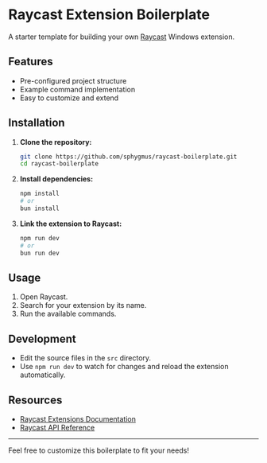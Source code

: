 # Raycast Extension Boilerplate

A starter template for building your own [Raycast](https://www.raycast.com/) Windows extension.

## Features

- Pre-configured project structure
- Example command implementation
- Easy to customize and extend

## Installation

1. **Clone the repository:**

    ```bash
    git clone https://github.com/sphygmus/raycast-boilerplate.git
    cd raycast-boilerplate
    ```

2. **Install dependencies:**

    ```bash
    npm install
    # or
    bun install
    ```

3. **Link the extension to Raycast:**
    ```bash
    npm run dev
    # or
    bun run dev
    ```

## Usage

1. Open Raycast.
2. Search for your extension by its name.
3. Run the available commands.

## Development

- Edit the source files in the `src` directory.
- Use `npm run dev` to watch for changes and reload the extension automatically.

## Resources

- [Raycast Extensions Documentation](https://developers.raycast.com/)
- [Raycast API Reference](https://developers.raycast.com/api-reference)

---

Feel free to customize this boilerplate to fit your needs!
